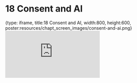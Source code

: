 # 18 Consent and AI
 
{type: iframe, title:18 Consent and AI, width:800, height:600, poster:resources/chapt_screen_images/consent-and-ai.png}
![](https://hutchdatascience.org/AI_for_Decision_Makers/no_toc/consent-and-ai.html)
 

 
